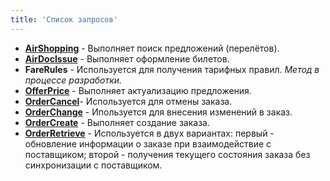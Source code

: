 ```yaml
---
title: 'Список запросов'
---
```


-   [**AirShopping**](/ndc/request-list/airshopping) - Выполняет поиск предложений (перелётов).
-   [**AirDocIssue**](/ndc/request-list/airdocissue)  - Выполняет оформление билетов.
-   **FareRules** - Используется для получения тарифных правил. _Метод в процессе разработки._
-   [**OfferPrice**](/ndc/request-list/offerprice) - Выполняет актуализацию предложения.
-   [**OrderCancel**](/ndc/request-list/ordercancel)- Используется для отмены заказа. 
-   [**OrderChange**](/ndc/request-list/orderchange) - Ипользуется для внесения изменений в заказ.
-   [**OrderCreate**](/ndc/request-list/ordercreate) - Выполняет создание заказа.
-   [**OrderRetrieve**](/ndc/request-list/orderretrieve) - Используется в двух вариантах: первый - обновление информации о заказе при взаимодействие с поставщиком; второй - получения текущего состояния заказа без синхронизации с поставщиком.